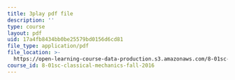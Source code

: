```yaml
---
title: 3play pdf file
description: ''
type: course
layout: pdf
uid: 17a4fb8434bb0be25579bd0156d6cd81
file_type: application/pdf
file_location: >-
  https://open-learning-course-data-production.s3.amazonaws.com/8-01sc-classical-mechanics-fall-2016/17a4fb8434bb0be25579bd0156d6cd81_5QKJG0FZTio.pdf
course_id: 8-01sc-classical-mechanics-fall-2016
---
```


